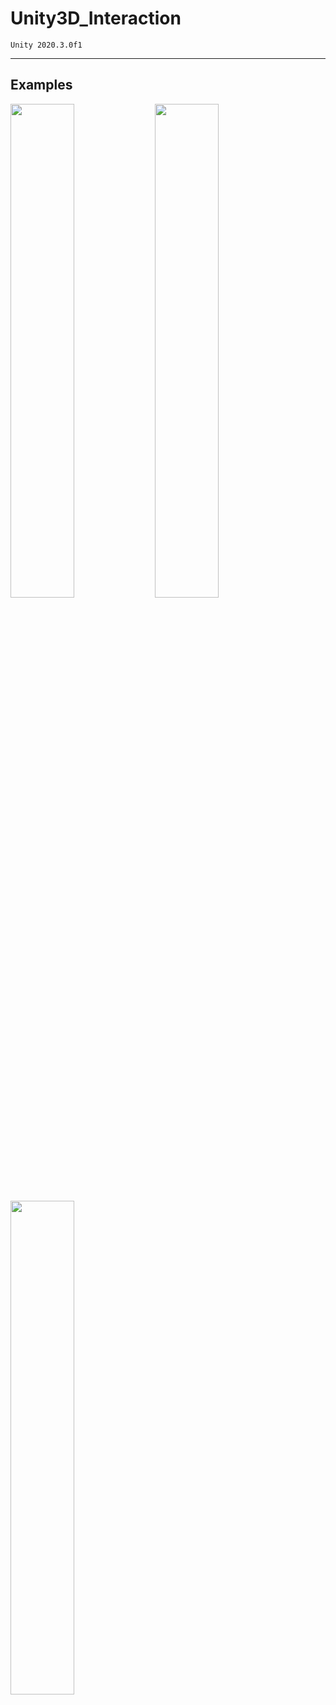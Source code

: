 # <a href="https://github.com/20170375/Unity3D_Interaction" style="text-decoration: none">Unity3D_Interaction</a>

    Unity 2020.3.0f1
<hr/>

## Examples
<img src="https://user-images.githubusercontent.com/62216628/126517021-3452b478-4aa3-41ec-9124-a82cf5b77b7e.gif" width="45%"> <img src="https://user-images.githubusercontent.com/62216628/126517164-aa2f4ac8-6e77-49eb-98a7-e156461914cc.gif" width="45%"> <img src="https://user-images.githubusercontent.com/62216628/126517171-f96f1acd-1c09-425e-b05f-6df981831a73.gif" width="45%">
